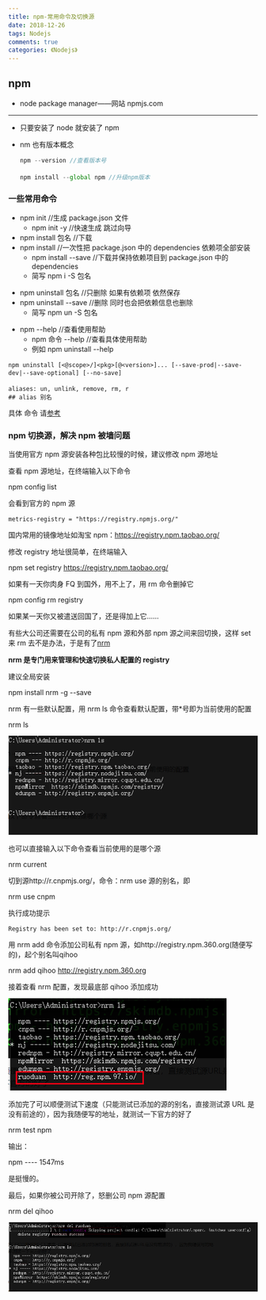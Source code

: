 ```yaml
---
title: npm-常用命令及切换源
date: 2018-12-26
tags: Nodejs
comments: true
categories: 《Nodejs》
---
```


## npm

- node package manager——网站 npmjs.com

---

- 只要安装了 node 就安装了 npm

- nm 也有版本概念

  ```javascript
  npm --version //查看版本号

  npm install --global npm //升级npm版本
  ```

### 一些常用命令

- npm init //生成 package.json 文件
  - npm init -y //快速生成 跳过向导
- npm install 包名 //下载
- npm install //一次性把 package.json 中的 dependencies 依赖项全部安装
  - npm install --save //下载并保持依赖项目到 package.json 中的 dependencies
  - 简写 npm i -S 包名

* npm uninstall 包名 //只删除 如果有依赖项 依然保存
* npm uninstall --save //删除 同时也会把依赖信息也删除
  - 简写 npm un -S 包名

- npm --help //查看使用帮助
  - npm 命令 --help //查看具体使用帮助
  - 例如 npm uninstall --help

```shell
npm uninstall [<@scope>/]<pkg>[@<version>]... [--save-prod|--save-dev|--save-optional] [--no-save]

aliases: un, unlink, remove, rm, r
## alias 别名
```

具体 命令 请[参考](http://www.cnblogs.com/itlkNote/p/6830682.html)

### npm 切换源，解决 npm 被墙问题

当使用官方 npm 源安装各种包比较慢的时候，建议修改 npm 源地址

查看 npm 源地址，在终端输入以下命令

npm config list

会看到官方的 npm 源

```
metrics-registry = "https://registry.npmjs.org/"
```

国内常用的镜像地址如淘宝 npm：https://registry.npm.taobao.org/

修改 registry 地址很简单，在终端输入

npm set registry https://registry.npm.taobao.org/

如果有一天你肉身 FQ 到国外，用不上了，用 rm 命令删掉它

npm config rm registry

如果某一天你又被遣送回国了，还是得加上它……

有些大公司还需要在公司的私有 npm 源和外部 npm 源之间来回切换，这样 set 来 rm 去不是办法，于是有了[nrm](https://github.com/Pana/nrm)

**nrm 是专门用来管理和快速切换私人配置的 registry**

建议全局安装

npm install nrm -g --save

nrm 有一些默认配置，用 nrm ls 命令查看默认配置，带\*号即为当前使用的配置

nrm ls

![nrm-ls](npm-常用命令及切换源/nrm-ls.png)

也可以直接输入以下命令查看当前使用的是哪个源

nrm current

切到源http://r.cnpmjs.org/，命令：nrm use 源的别名，即

nrm use cnpm

执行成功提示

```
Registry has been set to: http://r.cnpmjs.org/
```

用 nrm add 命令添加公司私有 npm 源，如http://registry.npm.360.org(随便写的)，起个别名叫qihoo

nrm add qihoo http://registry.npm.360.org

接着查看 nrm 配置，发现最底部 qihoo 添加成功

![nrm-add](npm-常用命令及切换源/nrm-add.png)

添加完了可以顺便测试下速度（只能测试已添加的源的别名，直接测试源 URL 是没有前途的），因为我随便写的地址，就测试一下官方的好了

nrm test npm

输出：

npm ---- 1547ms

是挺慢的。

最后，如果你被公司开除了，怒删公司 npm 源配置

nrm del qihoo

![nrm-del](npm-常用命令及切换源/nrm-del.png)

